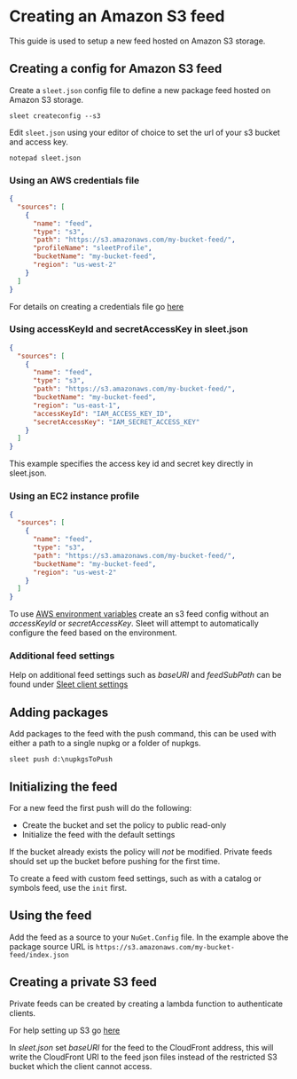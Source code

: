 # Creating an Amazon S3 feed

This guide is used to setup a new feed hosted on Amazon S3 storage.

## Creating a config for Amazon S3 feed

Create a `sleet.json` config file to define a new package feed hosted on Amazon S3 storage.

``sleet createconfig --s3``

Edit `sleet.json` using your editor of choice to set the url of your s3 bucket and access key.

``notepad sleet.json``

### Using an AWS credentials file

```json
{
  "sources": [
    {
      "name": "feed",
      "type": "s3",
      "path": "https://s3.amazonaws.com/my-bucket-feed/",
      "profileName": "sleetProfile",
      "bucketName": "my-bucket-feed",
      "region": "us-west-2"
    }
  ]
}
```

For details on creating a credentials file go [here](https://docs.aws.amazon.com/sdk-for-net/v2/developer-guide/net-dg-config-creds.html#creds-file)

### Using accessKeyId and secretAccessKey in sleet.json

```json
{
  "sources": [
    {
      "name": "feed",
      "type": "s3",
      "path": "https://s3.amazonaws.com/my-bucket-feed/",
      "bucketName": "my-bucket-feed",
      "region": "us-east-1",
      "accessKeyId": "IAM_ACCESS_KEY_ID",
      "secretAccessKey": "IAM_SECRET_ACCESS_KEY"
    }
  ]
}
```

This example specifies the access key id and secret key directly in sleet.json.

### Using an EC2 instance profile

```json
{
  "sources": [
    {
      "name": "feed",
      "type": "s3",
      "path": "https://s3.amazonaws.com/my-bucket-feed/",
      "bucketName": "my-bucket-feed",
      "region": "us-west-2"
    }
  ]
}
```

To use [AWS environment variables](https://docs.aws.amazon.com/cli/latest/userguide/cli-configure-envvars.html) create an s3 feed config without an *accessKeyId* or *secretAccessKey*. Sleet will attempt to automatically configure the feed based on the environment.

### Additional feed settings

Help on additional feed settings such as *baseURI* and *feedSubPath* can be found under [Sleet client settings](client-settings.md)

## Adding packages

Add packages to the feed with the push command, this can be used with either a path to a single nupkg or a folder of nupkgs.

``sleet push d:\nupkgsToPush``

## Initializing the feed

For a new feed the first push will do the following:

* Create the bucket and set the policy to public read-only
* Initialize the feed with the default settings

If the bucket already exists the policy will *not* be modified. Private feeds should set up the bucket before pushing for the first time.

To create a feed with custom feed settings, such as with a catalog or symbols feed, use the `init` first.

## Using the feed

Add the feed as a source to your `NuGet.Config` file. In the example above the package source URL is ``https://s3.amazonaws.com/my-bucket-feed/index.json``

## Creating a private S3 feed

Private feeds can be created by creating a lambda function to authenticate clients. 

For help setting up S3 go [here](http://kynatro.com/blog/2018/01/03/a-step-by-step-guide-to-creating-a-password-protected-s3-bucket/)

In *sleet.json* set *baseURI* for the feed to the CloudFront address, this will write the CloudFront URI to the feed json files instead of the restricted S3 bucket which the client cannot access.

